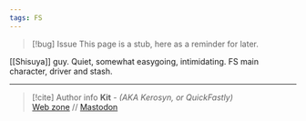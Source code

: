 ```yaml
---
tags: FS
---
```

> [!bug] Issue
> This page is a stub, here as a reminder for later.

[[Shisuya]] guy. Quiet, somewhat easygoing, intimidating. FS main character, driver and stash.


-----
> [!cite] Author info
> **Kit** - *(AKA Kerosyn, or QuickFastly)*\
> [Web zone](https://kitabe.link) // [Mastodon](https://social.tripulse.net/@kit)